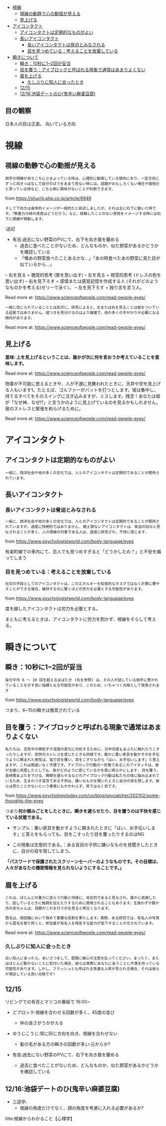 


- [視線](#視線)
  - [視線の動静で心の動揺が見える](#視線の動静で心の動揺が見える)
  - [見上げる](#見上げる)
- [アイコンタクト](#アイコンタクト)
  - [アイコンタクトは定期的なものがよい](#アイコンタクトは定期的なものがよい)
  - [長いアイコンタクト](#長いアイコンタクト)
    - [長いアイコンタクトは脅迫とみなされる](#長いアイコンタクトは脅迫とみなされる)
    - [目を見つめている：考えることを放棄している](#目を見つめている考えることを放棄している)
- [瞬きについて](#瞬きについて)
  - [瞬き：10秒に1~2回が妥当](#瞬き10秒に12回が妥当)
  - [目を覆う：アイブロックと呼ばれる現象で通常はあまりよくない](#目を覆うアイブロックと呼ばれる現象で通常はあまりよくない)
  - [眉を上げる](#眉を上げる)
    - [久しぶりに知人に会ったとき](#久しぶりに知人に会ったとき)
  - [12/15](#1215)
  - [12/16:池袋デートのひ(鬼辛い麻婆豆腐)](#1216池袋デートのひ鬼辛い麻婆豆腐)


## 目の観察

日本人の目は正直。
向いている方向



# 視線

## 視線の動静で心の動揺が見える

`相手の視線があちこちにさまよっている時は、心理的に動揺している傾向にあり、一定方向にずっと向きっぱなしで自分のほうをあまり見ない時には、話題がおもしろくない場合や面倒だと思っている時など、こちら側に興味がないことが判断できます。`

from https://shuchi.php.co.jp/article/6949

`そして下向きは身体的イメージが一般的だと前述しましたが、それは主に右下に動いた時です。「無重力の時の感覚はどうだろう」など、経験したことのない感覚をイメージする時には右下に視線が移動します。`

:追記

- 有吉:過去にない野菜のPVにて、右下を向き眉を顰める
    - 過去に食べたことがないため、どんなものか、似た野菜があるかどうかを確認している
    - 「俺あの野菜食べたことあるかな...」「あの時食べたあの野菜に見た目が似ているから...」


– 右を見る = 聴覚的思考 (歌を思い出す)
– 左を見る = 視覚的思考 (ドレスの色を思い出す)
– 右を見下ろす = 感情または感覚記憶を作成する人 (それがどのようなものかを考える)ゼリーで泳ぐ）。
– 左を見下ろす = 独り言を言う人。

 Read more at: https://www.scienceofpeople.com/read-people-eyes/


`一般に信じられていることとは反対に、研究によると、左または右を見ることは嘘をついている証拠ではありません。嘘つきを見分けるのはより複雑で、他の多くの手がかりが必要になる傾向があります。`

 Read more at: https://www.scienceofpeople.com/read-people-eyes/


## 見上げる

**意味: 上を見上げるということは、誰かが次に何を言おうか考えていることを意味します。**

 Read more at: https://www.scienceofpeople.com/read-people-eyes/

物事が不可能に思えるときや、人が不運に見舞われたときに、天井や空を見上げる人もいます1。たとえば、ゴルファーがパットを打つとします。彼は集中し、持てるすべてをそのスイングに注ぎ込みますが、ミスします。残念！あなたは彼が「なぜ神、なぜ!?」と言うかのように見上げているのを見るかもしれません。彼のストレスと緊張を和らげるために。

 Read more at: https://www.scienceofpeople.com/read-people-eyes/


# アイコンタクト

## アイコンタクトは定期的なものがよい

`一般に、西洋社会や他の多くの文化では、人とのアイコンタクトは定期的であることが期待されています。`


## 長いアイコンタクト

### 長いアイコンタクトは脅迫とみなされる

`一般に、西洋社会や他の多くの文化では、人とのアイコンタクトは定期的であることが期待されていますが、過度に持続的ではありません. 絶え間ないアイコンタクトは、脅迫の試みと見なされることが多く、人の視線の対象である人は、過度に研究され、不快に感じます.`

from https://www.psychologistworld.com/body-language/eyes

有楽町線での車内にて、恋人でも見つめすぎると「どうかしたの？」と不安を煽ってしまう


### 目を見つめている：考えることを放棄している

`社交の手段としてのアイコンタクトは、このエネルギーを知覚的なタスクではなく計算に費やすことができる場合、維持するのに驚くほどの労力を必要とする可能性があります。`

from https://www.psychologistworld.com/body-language/eyes

度を越したアイコンタクトは労力を必要とする。

まともに考えるときは、アイコンタクトに労力を割かず、視線をそらして考える。


# 瞬きについて

## 瞬き：10秒に1~2回が妥当

`毎分平均 6 ～ 10 回を超えるまばたき (右を参照) は、その人が話している相手に惹かれていることを示す良い指標となる可能性があり、このため、いちゃつく兆候として使用されます`

from https://www.psychologistworld.com/body-language/eyes

つまり、6~10の瞬きは推奨されている


## 目を覆う：アイブロックと呼ばれる現象で通常はあまりよくない

`私たちは、空気中の微粒子や湿度の変化に対処するために、日中何度もまぶたに触れたりこすったりしますが、突然のストレスを感じたときも同様です。誰かに重い家具を動かすのを手伝うように頼まれた男性は、指で目を覆い、目をこすりながら「はい、お手伝いします」と答えますが、これは間違いなく不便です。アイブロック行動の一形態であるこのアイタッチは、彼が支援に同意したとしても、彼がどのように感じているかを真に明らかにします. 目を覆う、長時間まぶたを下げる、開眼を遅らせるなどのアイブロック行動は私たちの体に組み込まれているため、生まれつき盲目である子供は、嫌いなものを聞いたときに自分の目を隠します。彼らは見たことがないという事実にもかかわらず、耳ではなく目です。`

from https://www.psychologytoday.com/us/blog/spycatcher/202102/some-thoughts-the-eyes

つまり**何か頼みごとをしたときに、瞬きを遅らせたり、目を覆うのは不快を感じている状態である。**

- サンプル：重い家具を動かすように頼まれたときに「はい、お手伝いします」と答えをもらっても、目をこすったり目を覆ったりするのはNG

- この現象は生態的である。：ある盲目の子供に嫌いなものを見聞きしたときに、自分の目を隠してしまう。

**「パスワードで保護されたスクリーンセーバーのようなものです。その目標は、人々があなたの機密情報を見られないようにすることです。」**




## 眉を上げる

`これは、ほとんどの重力に逆らう行動と同様に、肯定的であると見なされ、誰かに感謝したり、話しているときに強調を加えたりするために使用されることもあります。生後わずか数か月の赤ちゃんは、母親がこれを行うのを見ると明るくなります。`

`眉毛は、顔認識において極めて重要な役割を果たします。実際、ある研究では、有名人の写真から眉毛を取り除くと、参加者が有名人を特定する能力が低下することが示されています。`

 Read more at: https://www.scienceofpeople.com/read-people-eyes/

### 久しぶりに知人に会ったとき

`古い知人に会ったら、あいさつをして、眉間に細心の注意を払ってください。まったく、またはほとんど動かないことに気付いた場合、彼らは実際にあなたに会うことに不満を持っている可能性があります。しかし、フラッシュとも呼ばれる急激な上昇が見られる場合、それは彼らが満足している良い兆候です!`





## 12/15

リビングでの有吉とマツコの番組で
16:00~

- どブロック:視線を合わせる回数が多く、45度の並び
    - 仲の良さがうかがえる

- ゆうじこうじ:常に同じ方向を向き、視線を合わせない
    - 髪の毛がある方の瞬きの回数が多い:元からか?

- 有吉:過去にない野菜のPVにて、右下を向き眉を顰める
    - 過去に食べたことがないため、どんなものか、似た野菜があるかどうかを確認している


## 12/16:池袋デートのひ(鬼辛い麻婆豆腐)

- 三遊亭:
  - 視線の角度だけでなく、顔の角度を考慮に入れる必要があるか?





title:視線からわかること【心理学】









